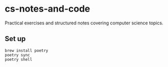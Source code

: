# cs-notes-and-code
Practical exercises and structured notes covering computer science topics.


## Set up

```
brew install poetry
poetry sync
poetry shell
```